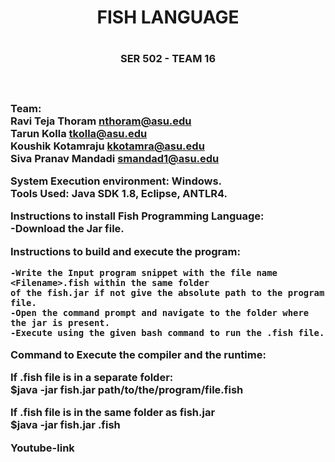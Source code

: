 
 <h1 align="center"> FISH LANGUAGE <h1>  
  <h3 align="center"> SER 502 - TEAM 16 <h3> <br>

 Team: <br> Ravi Teja Thoram  nthoram@asu.edu<br>
 Tarun Kolla tkolla@asu.edu<br>
 Koushik Kotamraju kkotamra@asu.edu<br>
 Siva Pranav Mandadi  smandad1@asu.edu<br>



 System Execution environment: Windows.<br>
 Tools Used: Java SDK 1.8, Eclipse, ANTLR4.<br>


 Instructions to install Fish Programming Language:<br>
    -Download the Jar file.



    
 Instructions to build and execute the program:<br>

    -Write the Input program snippet with the file name <Filename>.fish within the same folder 
    of the fish.jar if not give the absolute path to the program file.
    -Open the command prompt and navigate to the folder where the jar is present.
    -Execute using the given bash command to run the .fish file. 
 
 
 
 Command to Execute the compiler and the runtime:<br>


  If .fish file is in a separate folder:<br>
  $java -jar fish.jar path/to/the/program/file.fish 


  If .fish file is in the same folder as fish.jar<br>
  $java -jar fish.jar <filename>.fish

 
 Youtube-link
